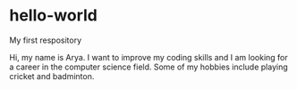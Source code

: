 # hello-world
My first respository


Hi, my name is Arya. I want to improve my coding skills and I am looking for a career in the computer science field. Some of my hobbies include playing cricket and badminton.

